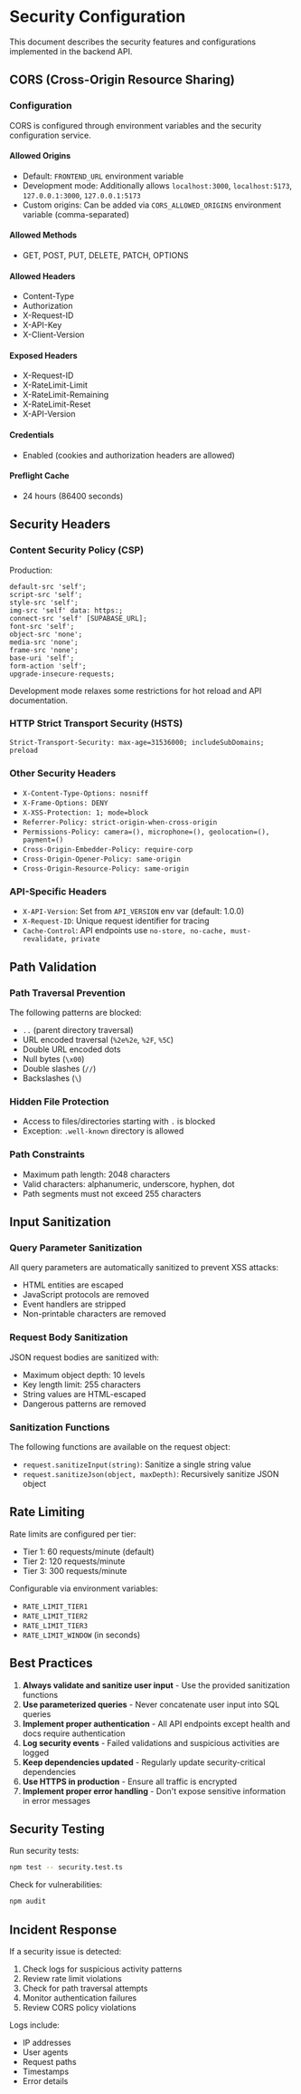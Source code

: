# Security Configuration

This document describes the security features and configurations implemented in the backend API.

## CORS (Cross-Origin Resource Sharing)

### Configuration

CORS is configured through environment variables and the security configuration service.

#### Allowed Origins

- Default: `FRONTEND_URL` environment variable
- Development mode: Additionally allows `localhost:3000`, `localhost:5173`, `127.0.0.1:3000`, `127.0.0.1:5173`
- Custom origins: Can be added via `CORS_ALLOWED_ORIGINS` environment variable (comma-separated)

#### Allowed Methods

- GET, POST, PUT, DELETE, PATCH, OPTIONS

#### Allowed Headers

- Content-Type
- Authorization
- X-Request-ID
- X-API-Key
- X-Client-Version

#### Exposed Headers

- X-Request-ID
- X-RateLimit-Limit
- X-RateLimit-Remaining
- X-RateLimit-Reset
- X-API-Version

#### Credentials

- Enabled (cookies and authorization headers are allowed)

#### Preflight Cache

- 24 hours (86400 seconds)

## Security Headers

### Content Security Policy (CSP)

Production:
```
default-src 'self';
script-src 'self';
style-src 'self';
img-src 'self' data: https:;
connect-src 'self' [SUPABASE_URL];
font-src 'self';
object-src 'none';
media-src 'none';
frame-src 'none';
base-uri 'self';
form-action 'self';
upgrade-insecure-requests;
```

Development mode relaxes some restrictions for hot reload and API documentation.

### HTTP Strict Transport Security (HSTS)

```
Strict-Transport-Security: max-age=31536000; includeSubDomains; preload
```

### Other Security Headers

- `X-Content-Type-Options: nosniff`
- `X-Frame-Options: DENY`
- `X-XSS-Protection: 1; mode=block`
- `Referrer-Policy: strict-origin-when-cross-origin`
- `Permissions-Policy: camera=(), microphone=(), geolocation=(), payment=()`
- `Cross-Origin-Embedder-Policy: require-corp`
- `Cross-Origin-Opener-Policy: same-origin`
- `Cross-Origin-Resource-Policy: same-origin`

### API-Specific Headers

- `X-API-Version`: Set from `API_VERSION` env var (default: 1.0.0)
- `X-Request-ID`: Unique request identifier for tracing
- `Cache-Control`: API endpoints use `no-store, no-cache, must-revalidate, private`

## Path Validation

### Path Traversal Prevention

The following patterns are blocked:
- `..` (parent directory traversal)
- URL encoded traversal (`%2e%2e`, `%2F`, `%5C`)
- Double URL encoded dots
- Null bytes (`\x00`)
- Double slashes (`//`)
- Backslashes (`\`)

### Hidden File Protection

- Access to files/directories starting with `.` is blocked
- Exception: `.well-known` directory is allowed

### Path Constraints

- Maximum path length: 2048 characters
- Valid characters: alphanumeric, underscore, hyphen, dot
- Path segments must not exceed 255 characters

## Input Sanitization

### Query Parameter Sanitization

All query parameters are automatically sanitized to prevent XSS attacks:
- HTML entities are escaped
- JavaScript protocols are removed
- Event handlers are stripped
- Non-printable characters are removed

### Request Body Sanitization

JSON request bodies are sanitized with:
- Maximum object depth: 10 levels
- Key length limit: 255 characters
- String values are HTML-escaped
- Dangerous patterns are removed

### Sanitization Functions

The following functions are available on the request object:
- `request.sanitizeInput(string)`: Sanitize a single string value
- `request.sanitizeJson(object, maxDepth)`: Recursively sanitize JSON object

## Rate Limiting

Rate limits are configured per tier:
- Tier 1: 60 requests/minute (default)
- Tier 2: 120 requests/minute
- Tier 3: 300 requests/minute

Configurable via environment variables:
- `RATE_LIMIT_TIER1`
- `RATE_LIMIT_TIER2`
- `RATE_LIMIT_TIER3`
- `RATE_LIMIT_WINDOW` (in seconds)

## Best Practices

1. **Always validate and sanitize user input** - Use the provided sanitization functions
2. **Use parameterized queries** - Never concatenate user input into SQL queries
3. **Implement proper authentication** - All API endpoints except health and docs require authentication
4. **Log security events** - Failed validations and suspicious activities are logged
5. **Keep dependencies updated** - Regularly update security-critical dependencies
6. **Use HTTPS in production** - Ensure all traffic is encrypted
7. **Implement proper error handling** - Don't expose sensitive information in error messages

## Security Testing

Run security tests:
```bash
npm test -- security.test.ts
```

Check for vulnerabilities:
```bash
npm audit
```

## Incident Response

If a security issue is detected:
1. Check logs for suspicious activity patterns
2. Review rate limit violations
3. Check for path traversal attempts
4. Monitor authentication failures
5. Review CORS policy violations

Logs include:
- IP addresses
- User agents
- Request paths
- Timestamps
- Error details